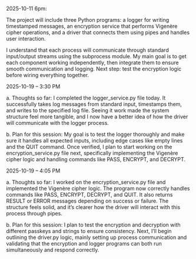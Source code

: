 2025-10-11 6pm:

The project will include three Python programs: a logger for writing timestamped messages, an encryption service that performs Vigenère cipher operations, and a driver that connects them using pipes and handles user interaction.

I understand that each process will communicate through standard input/output streams using the subprocess module. My main goal is to get each component working independently, then integrate them to ensure smooth communication and logging. Next step: test the encryption logic before wiring everything together.

2025-10-19 – 3:30 PM

a. Thoughts so far:
I completed the logger_service.py file today. It successfully takes log messages from standard input, timestamps them, and writes to the specified log file. Seeing it work made the system structure feel more tangible, and I now have a better idea of how the driver will communicate with the logger process.

b. Plan for this session:
My goal is to test the logger thoroughly and make sure it handles all expected inputs, including edge cases like empty lines and the QUIT command. Once verified, I plan to start working on the encryption_service.py file next, specifically implementing the Vigenère cipher logic and handling commands like PASS, ENCRYPT, and DECRYPT.

2025-10-19 – 4:05 PM

a. Thoughts so far:
I worked on the encryption_service.py file and implemented the Vigenère cipher logic. The program now correctly handles commands like PASS, ENCRYPT, DECRYPT, and QUIT. It also returns RESULT or ERROR messages depending on success or failure. The structure feels solid, and it’s clearer how the driver will interact with this process through pipes.

b. Plan for this session:
I plan to test the encryption and decryption with different passkeys and strings to ensure consistency. Next, I’ll begin outlining the driver.py logic, mainly setting up process communication and validating that the encryption and logger programs can both run simultaneously and respond correctly.
